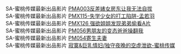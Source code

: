 SA-蜜桃传媒最新出品影片     [PMA003反差婊女房东让我无法自拔](http://sagj.me/videoDetail/b9626c0365dd3e68.html)        
SA-蜜桃传媒最新出品影片     [PMX115-失学少女的打工陷阱-孟若羽](http://sagj.me/videoDetail/47ed67d552bcec66.html)     
SA-蜜桃传媒最新出品影片     [PMX126 强欲姐姐发现弟弟偷看A片](http://sagj.me/videoDetail/f0c68396696a900d.html)       
SA-蜜桃传媒最新出品影片     [PM056男朋友的变态爸爸操翻我](http://sagj.me/videoDetail/68bf353eb5d4d9b7.html)        
SA-蜜桃传媒最新出品影片     [PM054寄生夫妻](http://sagj.me/videoDetail/0a28827e0617c32f.html)    
SA-蜜桃传媒最新出品影片     [寂寞&巨乳情妇/独守夜晚的空虚泄欲-蜜桃传媒](http://sagj.me/videoDetail/e0cb2f05f226fa1d.html)     
